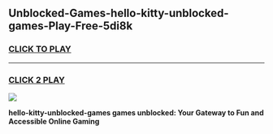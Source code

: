 
## Unblocked-Games-hello-kitty-unblocked-games-Play-Free-5di8k
<h3>
<a href="https://premium76.site?title=hello-kitty-unblocked-games&ref=20A">CLICK TO PLAY</a></h3>
<hr>

<h3>
<a href="https://premium76.site?title=hello-kitty-unblocked-games&ref=20A">CLICK 2 PLAY</a>
  
</h3>

<a href="https://premium76.site?title=hello-kitty-unblocked-games&ref=20A"><img src="https://clearcache.store/games.png"></a>


**hello-kitty-unblocked-games games unblocked: Your Gateway to Fun and Accessible Online Gaming**
